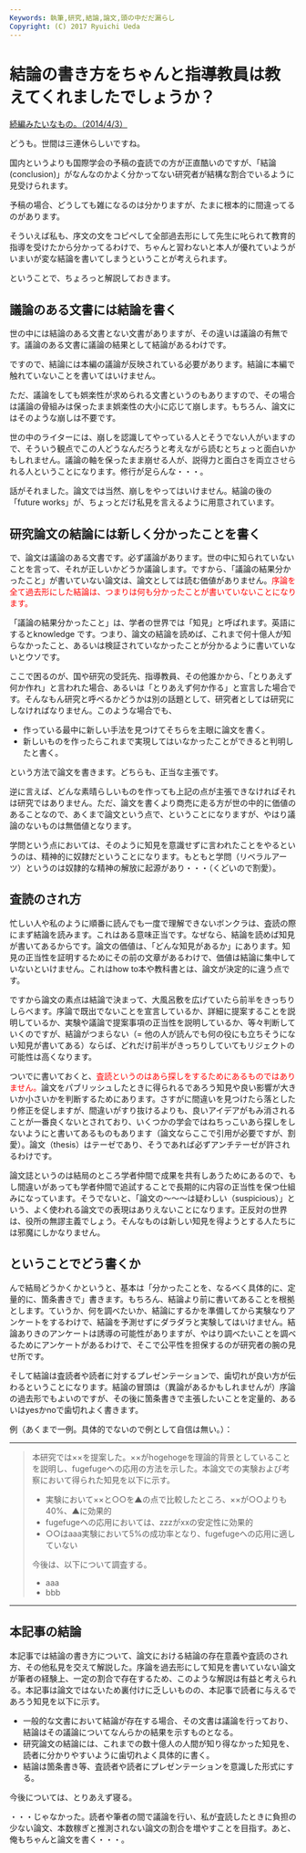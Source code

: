 ```yaml
---
Keywords: 執筆,研究,結論,論文,頭の中だだ漏らし
Copyright: (C) 2017 Ryuichi Ueda
---
```


# 結論の書き方をちゃんと指導教員は教えてくれましたでしょうか？
<!--:ja--><a href="http://blog.ueda.asia/?p=2586" title="パラグラフライティングについてあまりにも話題にならないので書く。" target="_blank">続編みたいなもの。（2014/4/3）</a>

どうも。世間は三連休らしいですね。

国内というよりも国際学会の予稿の査読での方が正直酷いのですが、「結論 (conclusion)」がなんなのかよく分かってない研究者が結構な割合でいるように見受けられます。

予稿の場合、どうしても雑になるのは分かりますが、たまに根本的に間違ってるのがあります。

そういえば私も、序文の文をコピペして全部過去形にして先生に叱られて教育的指導を受けたから分かってるわけで、ちゃんと習わないと本人が優れていようがいまいが変な結論を書いてしまうということが考えられます。

ということで、ちょろっと解説しておきます。

<h2>議論のある文書には結論を書く</h2>

世の中には結論のある文書とない文書がありますが、その違いは議論の有無です。議論のある文書に議論の結果として結論があるわけです。

ですので、結論には本編の議論が反映されている必要があります。結論に本編で触れていないことを書いてはいけません。

ただ、議論をしても娯楽性が求められる文書というのもありますので、その場合は議論の骨組みは保ったまま娯楽性の大小に応じて崩します。もちろん、論文にはそのような崩しは不要です。

世の中のライターには、崩しを認識してやっている人とそうでない人がいますので、そういう観点でこの人どうなんだろうと考えながら読むとちょっと面白いかもしれません。議論の軸を保ったまま崩せる人が、説得力と面白さを両立させられる人ということになります。修行が足らんな・・・。

話がそれました。論文では当然、崩しをやってはいけません。結論の後の「future works」が、ちょっとだけ私見を言えるように用意されています。

<h2>研究論文の結論には新しく分かったことを書く</h2>

で、論文は議論のある文書です。必ず議論があります。世の中に知られていないことを言って、それが正しいかどうか議論します。ですから、「議論の結果分かったこと」が書いていない論文は、論文としては読む価値がありません。<span style="color:red">序論を全て過去形にした結論は、つまりは何も分かったことが書いていないことになります。</span>

「議論の結果分かったこと」は、学者の世界では「知見」と呼ばれます。英語にするとknowledge です。つまり、論文の結論を読めば、これまで何十億人が知らなかったこと、あるいは検証されていなかったことが分かるように書いていないとウソです。

ここで困るのが、国や研究の受託先、指導教員、その他誰かから、「とりあえず何か作れ」と言われた場合、あるいは「とりあえず何か作る」と宣言した場合です。そんなもん研究と呼べるかどうかは別の話題として、研究者としては研究にしなければなりません。このような場合でも、

<ul>
	<li>作っている最中に新しい手法を見つけてそちらを主眼に論文を書く。</li>
 <li>新しいものを作ったらこれまで実現してはいなかったことができると判明したと書く。</li>
</ul>

という方法で論文を書きます。どちらも、正当な主張です。

逆に言えば、どんな素晴らしいものを作っても上記の点が主張できなければそれは研究ではありません。ただ、論文を書くより商売に走る方が世の中的に価値のあることなので、あくまで論文という点で、ということになりますが、やはり議論のないものは無価値となります。

学問という点においては、そのように知見を意識せずに言われたことをやるというのは、精神的に奴隷だということになります。もともと学問（リベラルアーツ）というのは奴隷的な精神の解放に起源があり・・・（くどいので割愛）。

<h2>査読のされ方</h2>

忙しい人や私のように順番に読んでも一度で理解できないボンクラは、査読の際にまず結論を読みます。これはある意味正当です。なぜなら、結論を読めば知見が書いてあるからです。論文の価値は、「どんな知見があるか」にあります。知見の正当性を証明するためにその前の文章があるわけで、価値は結論に集中していないといけません。これはhow to本や教科書とは、論文が決定的に違う点です。

ですから論文の素点は結論で決まって、大風呂敷を広げていたら前半をきっちりしらべます。序論で既出でないことを宣言しているか、詳細に提案することを説明しているか、実験や議論で提案事項の正当性を説明しているか、等々判断していくのですが、結論がつまらない（= 他の人が読んでも何の役にも立ちそうにない知見が書いてある）ならば、どれだけ前半がきっちりしていてもリジェクトの可能性は高くなります。

ついでに書いておくと、<span style="color:red">査読というのはあら探しをするためにあるものではありません。</span>論文をパブリッシュしたときに得られるであろう知見や良い影響が大きいか小さいかを判断するためにあります。さすがに間違いを見つけたら落としたり修正を促しますが、間違いがすり抜けるよりも、良いアイデアがもみ消されることが一番良くないとされており、いくつかの学会ではねちっこいあら探しをしないようにと書いてあるものもあります（論文ならここで引用が必要ですが、割愛）。論文（thesis）はテーゼであり、そうであれば必ずアンチテーゼが許されるわけです。

論文誌というのは結局のところ学者仲間で成果を共有しあうためにあるので、もし間違いがあっても学者仲間で追試することで長期的に内容の正当性を保つ仕組みになっています。そうでないと、「論文の〜〜〜は疑わしい（suspicious）」という、よく使われる論文での表現はありえないことになります。正反対の世界は、役所の無謬主義でしょう。そんなものは新しい知見を得ようとする人たちには邪魔にしかなりません。

<h2>ということでどう書くか</h2>

んで結局どうかくかというと、基本は「分かったことを、なるべく具体的に、定量的に、箇条書きで」書きます。もちろん、結論より前に書いてあることを根拠とします。ていうか、何を調べたいか、結論にするかを準備してから実験なりアンケートをするわけで、結論を予測せずにダラダラと実験してはいけません。結論ありきのアンケートは誘導の可能性がありますが、やはり調べたいことを調べるためにアンケートがあるわけで、そこで公平性を担保するのが研究者の腕の見せ所です。

そして結論は査読者や読者に対するプレゼンテーションで、歯切れが良い方が伝わるということになります。結論の冒頭は（異論があるかもしれませんが）序論の過去形でもよいのですが、その後に箇条書きで主張したいことを定量的、あるいはyesかnoで歯切れよく書きます。

例（あくまで一例。具体的でないので例として自信は無い。）：

<hr />

<blockquote>
本研究では××を提案した。××がhogehogeを理論的背景としていることを説明し、fugefugeへの応用の方法を示した。本論文での実験および考察において得られた知見を以下に示す。
<ul>
 <li>実験において××と○○を▲の点で比較したところ、××が○○よりも40%、▲に効果的</li>
 <li>fugefugeへの応用においては、zzzがxxの安定性に効果的</li>
 <li>○○はaaa実験において5%の成功率となり、fugefugeへの応用に適していない</li>
</ul>
今後は、以下について調査する。
<ul>
 <li>aaa</li>
 <li>bbb</li>
</ul>
</blockquote>
<hr />

<h2>本記事の結論</h2>

本記事では結論の書き方について、論文における結論の存在意義や査読のされ方、その他私見を交えて解説した。序論を過去形にして知見を書いていない論文が筆者の経験上、一定の割合で存在するため、このような解説は有益と考えられる。本記事は論文ではないため裏付けに乏しいものの、本記事で読者に与えるであろう知見を以下に示す。

<ul>
 <li>一般的な文書において結論が存在する場合、その文書は議論を行っており、結論はその議論についてなんらかの結果を示すものとなる。</li>
 <li>研究論文の結論には、これまでの数十億人の人間が知り得なかった知見を、読者に分かりやすいように歯切れよく具体的に書く。</li>
 <li>結論は箇条書き等、査読者や読者にプレゼンテーションを意識した形式にする。</li>
</ul>


今後については、とりあえず寝る。

・・・じゃなかった。読者や筆者の間で議論を行い、私が査読したときに負担の少ない論文、本数稼ぎと推測されない論文の割合を増やすことを目指す。あと、俺もちゃんと論文を書く・・・。<!--:-->
